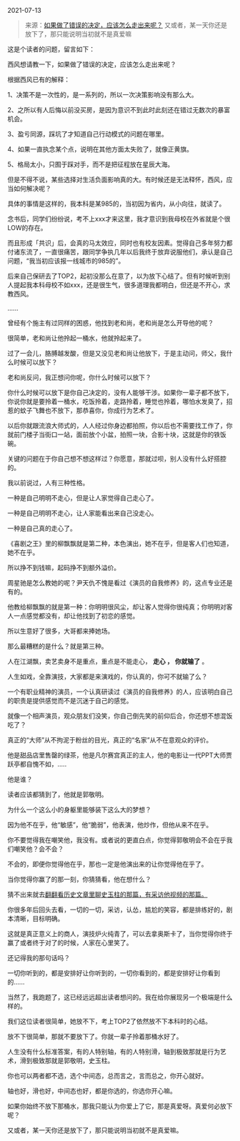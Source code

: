 2021-07-13

> 来源：[如果做了错误的决定，应该怎么走出来呢？](http://mp.weixin.qq.com/s?__biz=MzU3NDc5Nzc0NQ==&mid=2247505236&idx=2&sn=1e7f6c08d1e74734f193a517649bfec3&chksm=fd2e778aca59fe9cb2d2889079d41e35914d9907b0581edaaacdef4eb8315517878e41976adb&scene=27#wechat_redirect)
> 又或者，某一天你还是放下了，那只能说明当初就不是真爱嘛

这是个读者的问题，留言如下：

  

西风想请教一下，如果做了错误的决定，应该怎么走出来呢？

  

根据西风已有的解释：

  

1、决策不是一次性的，是一系列的，所以一次决策影响没有那么大。

2、之所以有人后悔以前没买房，是因为意识不到此时此刻还在错过无数次的暴富机会。

3、盈亏同源，踩坑了才知道自己行动模式的问题在哪里。

4、如果一直执念某个点，说明在其他方面太失败了，就像正黄旗。

5、格局太小，只囿于踩对手，而不是把征程放在星辰大海。

  

但是不得不说，某些选择对生活负面影响真的大。有时候还是无法释怀，西风，应当如何解决呢？

  

具体的事情是这样的，我本科是某985的，当初因为省内，从小向往，就读了。

  

念书后，同学们纷纷说，考不上xxx才来这里，我才意识到我母校在外省就是个很LOW的存在。

  

而且形成「共识」后，会真的马太效应，同时也有校友因素。觉得自己多年努力都付诸东流了，一直很痛苦，跟同学争执几年以后我终于放弃说服他们，承认是自己问题，“我当初应该报一线城市的985的”。

  

后来自己保研去了TOP2，起初没那么在意了，以为放下心结了。但有时候听到别人提起我本科母校不如xxx，还是很生气，很多道理我都明白，但还是不开心，求教西风。

  

......

  

曾经有个施主有过同样的困惑，他找到老和尚，老和尚是怎么开导他的呢？  

  

很简单，老和尚让他拎起一桶水，他就拎起来了。

  

过了一会儿，胳膊越发酸，但是又没见老和尚让他放下，于是主动问，师父，我什么时候可以放下？

  

老和尚反问，我正想问你呢，你什么时候可以放下？

  

你什么时候可以放下是你自己决定的，没有人能够干涉。如果你一辈子都不放下，你说你就是要拎着一桶水，吃饭拎着，走路拎着，睡觉也拎着，哪怕水发臭了，招惹的蚊子飞舞也不放下，那恭喜你，你成行为艺术了。  

  

以后你就跟流浪大师式的，人人经过你身边都拍照，你以后也不需要找工作了，你就前门楼子当街口一站，面前放个小盆，拍照一块，合影十块，这就是你的铁饭碗。  

  

关键的问题在于你自己想不想这样过？你愿意，那就过呗，别人没有什么好搭腔的。  

  

我以前说过，人有三种性格。  

  

一种是自己明明不走心，但是让人家觉得自己走心了。

一种是自己明明不走心，让人家能看出来自己没走心。

一种是自己真的走心了。

  

《喜剧之王》里的柳飘飘就是第二种，本色演出，她不在乎，但是客人们也知道，她不在乎。

  

所以挣不到钱嘛，起码挣不到额外溢价。

  

周星驰是怎么教她的呢？尹天仇不愧是看过《演员的自我修养》的，这点专业还是有的。

  

他教给柳飘飘的就是第一种：你明明很风尘，却让客人觉得你很纯真；你明明对客人一点感觉都没有，却让他找到了初恋的感觉。

  

所以生意好了很多，大哥都来捧她场。

  

那么最糟糕的是什么？就是第三种。

  

人在江湖飘，卖艺卖身不是重点，重点是不能走心， **走心 **，**** **你就输了** 。

  

人生如戏，全靠演技，大家都是来演戏的，你认真的，你可不就输了么？

  

一个有职业精神的演员，一个认真研读过《演员的自我修养》的人，应该明白自己的职责是提供感觉而不是沉迷于自己的感觉。

  

就像一个相声演员，观众朋友们没笑，你自己倒先笑的前仰后合，你还想不想混饭吃了？  

  

真正的“大师”从不拘泥于粉丝的目光，真正的“名家”从不在意观众的评价。

  

他是甜品店里售罄的绿茶，他是凡尔赛宫真正的主人，他的电影让一代PPT大师贾跃亭都自愧不如，.....

  

他是谁？

  

读者应该都猜到了，他就是郭敬明。

  

为什么一个这么小的身躯里能够装下这么大的梦想？

  

因为他不在乎，他“敏感”，他“脆弱”，他表演，他炒作，但他从来不在乎。

  

你不要觉得我在嘲笑他，我没有。或者说的更直白点，你觉得郭敬明会不会在乎我们嘲笑他？会不会？

  

不会的，即便你觉得他在乎，那也一定是他演出来的让你觉得他在乎了。

  

当你觉得你赢了的那一刻，你猜猜看，他在想什么？  

  

猜不出来就去[翻翻看历史文章里聊史玉柱的那篇，有采访他视频的那篇。](https://mp.weixin.qq.com/s?__biz=MzU3NDc5Nzc0NQ==&mid=2247505016&idx=3&sn=ee2c0f873d815d7c0bce2ef437f7a4af&chksm=fd2e76a6ca59ffb025d829f1a7f49b5a10bca8b48dccbdd65efb24dba7543431744d5e4bdc3f&token=459186448&lang=zh_CN&scene=21#wechat_redirect)  

  

你很多年后回头去看，一切的一切，采访，认怂，尴尬的笑容，都是排练好的，剧本清晰，目标明确。  

  

这就是真正意义上的商人，演技炉火纯青了，可以去拿奥斯卡了，当你觉得你终于赢了或者终于对了的时候，人家在心里笑了。  

  

还记得我的那句话吗？

  

一切你听到的，都是安排好让你听到的，一切你看到的，都是安排好让你看到的......

  

当然了，我跑题了，这已经远远超出读者想问的。我在给你展现另一个极端是什么样的。

  

我们这位读者很简单，她放不下，考上TOP2了依然放不下本科时的心结。

  

放不下很简单，那就不要放下了。你就一辈子拎着那桶水好了。

  

人生没有什么标准答案，有的人特别轴，有的人特别滑，轴到极致那就是行为艺术，滑到极致那就是郭敬明，史玉柱。  

  

你也可以两者都不选，选个中间态，总而言之，言而总之，你开心就好。  

  

轴也好，滑也好，中间态也好，都是你选的，你选你开心嘛。

  

如果你始终不放下那桶水，那我只能认为你爱上了它，那是真爱呀。真爱何必放下呢？  

  

又或者，某一天你还是放下了，那只能说明当初就不是真爱嘛。

